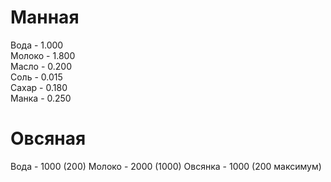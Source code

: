 # Манная
Вода - 1.000  
Молоко - 1.800  
Масло - 0.200  
Соль - 0.015  
Сахар - 0.180  
Манка - 0.250  

# Овсяная
Вода - 1000 (200)
Молоко - 2000 (1000)
Овсянка - 1000 (200 максимум)